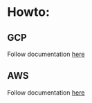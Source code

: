 # Howto:
## GCP
Follow documentation [here](terraform/gcp/README.md)

## AWS
Follow documentation [here](terraform/aws/README.md)